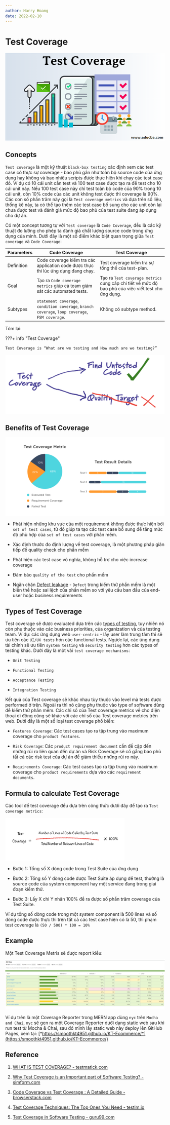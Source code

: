 ```yaml
---
author: Harry Hoang
date: 2022-02-10
---
```


# Test Coverage

![](./images/Test-Coverage.png)

## Concepts

`Test coverage` là một kỹ thuật `black-box testing` xác định xem các test case có thực sự coverage - bao phủ gần như toàn bộ source code của ứng dụng hay không và bao nhiêu scripts được thực hiện khi chạy các test case đó. Ví dụ có 10 cái unit cần test và 100 test case được tạo ra để test cho 10 cái unit này. Nếu 100 test case này chỉ test toàn bộ code của 90% trong 10 cái unit, còn 10% code của các unit không test được thì coverage là 90%. Các con số phần trăm này gọi là `Test coverage metrics` và dựa trên số liệu, thống kê này, ta có thể tạo thêm các test case bổ sung cho các unit còn lại chưa được test và đánh giá mức độ bao phủ của test suite đang áp dụng cho dự án.

Có một concept tương tự với `Test coverage` là `Code Coverage`, đều là các kỹ thuật đo lường cho phép ta đánh giá chất lượng source code trong ứng dụng của mình. Dưới đây là một số điểm khác biệt quan trọng giữa `Test coverage` và `Code Coverage`:


Parameters | Code Coverage	| Test Coverage
---- | ---- | ----
Definition | Code coverage kiểm tra các application code được thực thi lúc ứng dụng đang chạy. | Test coverage kiểm tra sự tổng thể của test-plan.
Goal | Tạo ra `Code coverage metrics` giúp cả team giám sát các automated tests. | Tạo ra `Test coverage metrics` cung cấp chi tiết về mức độ bao phủ của việc viết test cho ứng dụng.
Subtypes | `statement coverage`, `condition coverage`, `branch coverage`, `loop coverage`, `FSM coverage`. | Không có subtype method.

Tóm lại:

???+ info "Test Coverage"

    Test Coverage is “What are we testing and How much are we testing?”

![](./images/TC-Summary.png)

## Benefits of Test Coverage

![](./images/Test-Coverage-cover-image.png)

- Phát hiện những khu vực của một requirement không được thực hiện bởi `set of test cases`, từ đó giúp ta tạo các test case bổ sung để tăng mức độ phù hợp của `set of test cases` với phần mềm.

- Xác định thước đo định lượng về test coverage, là một phương pháp gián tiếp để quality check cho phần mềm

- Phát hiện các test case vô nghĩa, không hỗ trợ cho việc increase coverage

- Đảm bảo `quality of the test` cho phần mềm

- Ngăn chặn [Defect leakage](https://www.guru99.com/defect-management-process.html) - `Defect` trong kiểm thử phần mềm là một biến thể hoặc sai lệch của phần mềm so với yêu cầu ban đầu của end-user hoặc business requirements 

## Types of Test Coverage

Test coverage sẽ được evaluated dựa trên các [types of testing](https://www.browserstack.com/guide/types-of-testing), tuy nhiên nó còn phụ thuộc vào các business priorities, của organization và của testing team. Ví dụ: các ứng dụng web `user-centric` - lấy user làm trung tâm thì sẽ ưu tiên các `UI/UX tests` hơn các functional tests. Ngược lại, các ứng dụng tài chính sẽ ưu tiên `system testing` và `security testing` hơn các types of testing khác. Dưới đây là một vài `test coverage mechanisms`:

- `Unit Testing`

- `Functional Testing`

- `Acceptance Testing`

- `Integration Testing`

Kết quả của Test coverage sẽ khác nhau tùy thuộc vào level mà tests được performed ở trên. Ngoài ra thì nó cũng phụ thuộc vào  type of software dùng để kiểm thử phần mềm. Các chỉ số của Test coverage metrics về cho điện thoại di động cũng sẽ khác với các chỉ số của Test coverage metrics trên web. Dưới đây là một số loại test coverage phổ biến:

- `Features Coverage`: Các test cases tạo ra tập trung vào maximum coverage cho `product features`. 

- `Risk Coverage`: Các `product requirement document` cần đề cập đến những rủi ro liên quan đến dự án và Risk Coverage sẽ cố gắng bao phủ tất cả các risk test của dự án để giảm thiểu những rủi ro này. 

- `Requirements Coverage`:  Các test cases tạo ra tập trung vào maximum coverage cho `product requirements` dựa vào các `requirement documents`. 

## Formula to calculate Test Coverage

Các tool để test coverage đều dựa trên công thức dưới đây để tạo ra `Test coverage metrics`:

![](./images/concuTestCoverage.png)

- Bước 1: Tổng số X dòng code trong Test Suite của ứng dụng 

- Bước 2: Tổng số Y dòng code được Test Suite áp dụng để test, thường là source code của system component hay một service đang trong giai đoạn kiểm thử.

- Bước 3: Lấy X chi Y nhân 100% để ra được số phần trăm coverage của Test Suite.

Ví dụ tổng số dòng code trong một system component là 500 lines và số dòng code được thực thi trên tất cả các test case hiện có là 50, thì phạm test coverage là `(50 / 500) * 100 = 10%`
 
## Example

Một Test Coverage Metris sẽ được report kiểu:

![](./images/my-TestCoverageReport.png)

Ví dụ trên là một Coverage Reporter trong MERN app dùng `nyc` trên `Mocha and Chai`, `nyc` sẽ gen ra một Coverage Reporter dưới dạng static web sau khi run test từ Mocha & Chai, sau đó mình lấy static web này deploy lên GitHub Pages, xem tại: [*https://smoothkt4951.github.io/KT-Ecommerce/*](https://smoothkt4951.github.io/KT-Ecommerce/)


## Reference

1. [WHAT IS TEST COVERAGE? - testmatick.com](https://testmatick.com/what-is-test-coverage)

2. [Why Test Coverage is an Important part of Software Testing? - simform.com](https://www.simform.com/blog/test-coverage/)

3. [Code Coverage vs Test Coverage : A Detailed Guide - browserstack.com](https://www.browserstack.com/guide/code-coverage-vs-test-coverage)

4. [Test Coverage Techniques: The Top Ones You Need - testim.io](https://www.testim.io/blog/test-coverage-techniques/)

5. [Test Coverage in Software Testing - guru99.com](https://www.guru99.com/test-coverage-in-software-testing.html)